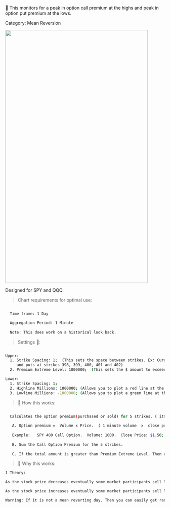 🚀 This monitors for a peak in option call premium at the highs and peak in option put premium at the lows.

Category: Mean Reversion

<img src="https://user-images.githubusercontent.com/75052782/203618629-3c0bf2ba-da5e-4a4f-8d98-67cf2a929846.png" width="450" height="800">

Designed for SPY and QQQ.

> Chart requirements for optimal use:
```bash

  Time frame: 1 Day

  Aggregation Period: 1 Minute
  
  Note: This does work on a historical look back.
```




> Settings 👷‍:

```bash

Upper:
  1. Strike Spacing: 1;  (This sets the space between strikes. Ex: Current SPY price is 400. It will monitor calls
     and puts at strikes 398, 399, 400, 401 and 402)
  2. Premium Extreme Level: 1000000;  (This sets the $ amount to exceed for the Alert to activate)

Lower:
  1. Strike Spacing: 1;
  2. Highline Millions: 1000000; (Allows you to plot a red line at the $ value in Millions for calls)
  3. Lowline Millions: -1000000; (Allows you to plot a green line at the $ value in Millions for puts)
 ```




> 🧪 How this works: 

```bash

  Calculates the option premium(purchased or sold) for 5 strikes. ( itm +1, itm, atm, otm, otm +1)
   
   A. Option premium =  Volume x Price.  ( 1 minute volume  x  close price)
   
   Example:   SPY 400 Call Option.  Volume: 1000.  Close Price: $1.50;   Option Premium = $150K.  (For that 1 min period)
  
   B. Sum the Call Option Premium for the 5 strikes. 
    
   C. If the total amount is greater than Premium Extreme Level. Then alert bubble "Sell" will appear on that candle.
 ```
 
> 🦖 Why this works:
```bash
1 Theory:

As the stock price decreases eventually some market participants sell large amounts of puts. Betting that the stock will not continue to decrease.

As the stock price increases eventually some market participants sell large amounts of calls. Betting that the stock will not continue to increase.

Warning: If it is not a mean reverting day. Then you can easily get ran over. 

```
